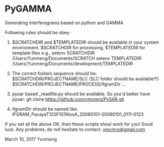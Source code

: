 # PyGAMMA
Generating interferograms based on python and GAMMA

Following rules should be obey:

1) $SCRATCHDIR and $TEMPLATEDIR should be available in your system environment. $SCRATCHDIR for processing, $TEMPLATEDIR for template files
    e.g., setenv SCRATCHDIR /Users/Yunmeng/Documents/SCRATCH
          setenv TEMPLATEDIR /Users/Yunmeng/Documents/development/TEMPLATEDIR
          
2) The correct folders sequence should be: 
     $SCRATCHDIR/PROJECTNAME/SLC       (SLC folder should be available!!!)
     $SCRATCHDIR/PROJECTNAME/PROCESS/ifgramDir
     ...
  
 3) pysar based _readfile.py  should be available.  So you'd better have pysar: 
      git clone https://github.com/ymcmrs/PySAR.git
      
 4) ifgramDir should be named like:  IFGRAM_PacayaT120F107AlosA_20080101-20090101_0111-0123
 
 
 If you set all the above OK, then these scripts shoul work for you!  Good luck.
 Any problems, do not hesitate to contact: ymcmrs@gmail.com
 
 March 10, 2017   Yunmeng
